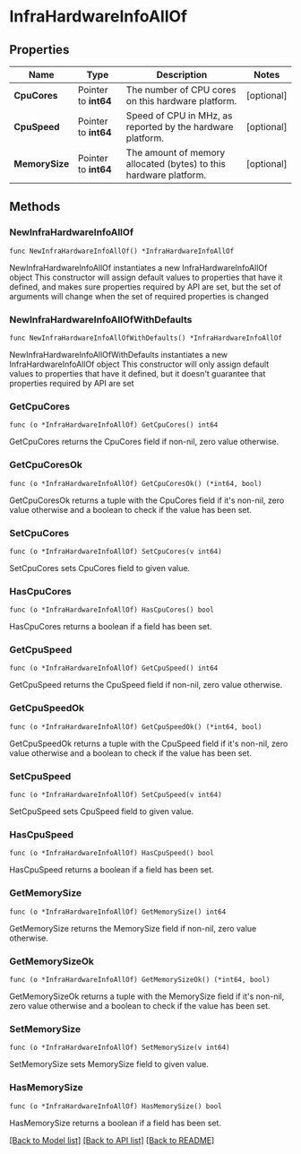 # InfraHardwareInfoAllOf

## Properties

Name | Type | Description | Notes
------------ | ------------- | ------------- | -------------
**CpuCores** | Pointer to **int64** | The number of CPU cores on this hardware platform. | [optional] 
**CpuSpeed** | Pointer to **int64** | Speed of CPU in MHz, as reported by the hardware platform. | [optional] 
**MemorySize** | Pointer to **int64** | The amount of memory allocated (bytes) to this hardware platform. | [optional] 

## Methods

### NewInfraHardwareInfoAllOf

`func NewInfraHardwareInfoAllOf() *InfraHardwareInfoAllOf`

NewInfraHardwareInfoAllOf instantiates a new InfraHardwareInfoAllOf object
This constructor will assign default values to properties that have it defined,
and makes sure properties required by API are set, but the set of arguments
will change when the set of required properties is changed

### NewInfraHardwareInfoAllOfWithDefaults

`func NewInfraHardwareInfoAllOfWithDefaults() *InfraHardwareInfoAllOf`

NewInfraHardwareInfoAllOfWithDefaults instantiates a new InfraHardwareInfoAllOf object
This constructor will only assign default values to properties that have it defined,
but it doesn't guarantee that properties required by API are set

### GetCpuCores

`func (o *InfraHardwareInfoAllOf) GetCpuCores() int64`

GetCpuCores returns the CpuCores field if non-nil, zero value otherwise.

### GetCpuCoresOk

`func (o *InfraHardwareInfoAllOf) GetCpuCoresOk() (*int64, bool)`

GetCpuCoresOk returns a tuple with the CpuCores field if it's non-nil, zero value otherwise
and a boolean to check if the value has been set.

### SetCpuCores

`func (o *InfraHardwareInfoAllOf) SetCpuCores(v int64)`

SetCpuCores sets CpuCores field to given value.

### HasCpuCores

`func (o *InfraHardwareInfoAllOf) HasCpuCores() bool`

HasCpuCores returns a boolean if a field has been set.

### GetCpuSpeed

`func (o *InfraHardwareInfoAllOf) GetCpuSpeed() int64`

GetCpuSpeed returns the CpuSpeed field if non-nil, zero value otherwise.

### GetCpuSpeedOk

`func (o *InfraHardwareInfoAllOf) GetCpuSpeedOk() (*int64, bool)`

GetCpuSpeedOk returns a tuple with the CpuSpeed field if it's non-nil, zero value otherwise
and a boolean to check if the value has been set.

### SetCpuSpeed

`func (o *InfraHardwareInfoAllOf) SetCpuSpeed(v int64)`

SetCpuSpeed sets CpuSpeed field to given value.

### HasCpuSpeed

`func (o *InfraHardwareInfoAllOf) HasCpuSpeed() bool`

HasCpuSpeed returns a boolean if a field has been set.

### GetMemorySize

`func (o *InfraHardwareInfoAllOf) GetMemorySize() int64`

GetMemorySize returns the MemorySize field if non-nil, zero value otherwise.

### GetMemorySizeOk

`func (o *InfraHardwareInfoAllOf) GetMemorySizeOk() (*int64, bool)`

GetMemorySizeOk returns a tuple with the MemorySize field if it's non-nil, zero value otherwise
and a boolean to check if the value has been set.

### SetMemorySize

`func (o *InfraHardwareInfoAllOf) SetMemorySize(v int64)`

SetMemorySize sets MemorySize field to given value.

### HasMemorySize

`func (o *InfraHardwareInfoAllOf) HasMemorySize() bool`

HasMemorySize returns a boolean if a field has been set.


[[Back to Model list]](../README.md#documentation-for-models) [[Back to API list]](../README.md#documentation-for-api-endpoints) [[Back to README]](../README.md)


